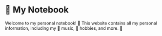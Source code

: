 # 📓 My Notebook

Welcome to my personal notebook! 🎉 This website contains all my personal information, including my 🎵 music, 🎨 hobbies, and more. 📝
